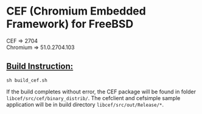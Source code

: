 # CEF (Chromium Embedded Framework) for FreeBSD
CEF => 2704  
Chromium =>  51.0.2704.103

## <ins>Build Instruction:</ins>
```
sh build_cef.sh
``` 
If the build completes without error, the CEF package will be found in folder `libcef/src/cef/binary_distrib/`.
The cefclient and cefsimple sample application will be in build directory `libcef/src/out/Release/*`.
